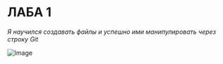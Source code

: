 # ЛАБА 1
_Я научился создавать файлы и успешно ими манипулировать через строку Git_

![Image](https://github.com/user-attachments/assets/62353295-7300-4b2e-8cfa-b78b9a6450ef)


